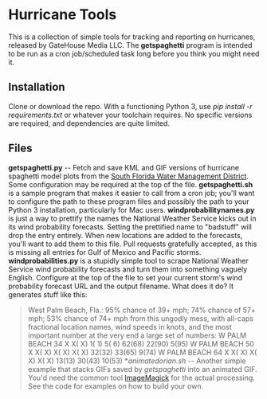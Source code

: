 # Hurricane Tools
This is a collection of simple tools for tracking and reporting on 
hurricanes, released by GateHouse Media LLC. The **getspaghetti** 
program is intended to be run as a cron job/scheduled task long before 
you think you might need it.
## Installation
Clone or download the repo. With a functioning Python 3, use *pip 
install -r requirements.txt* or whatever your toolchain requires. No 
specific versions are required, and dependencies are quite limited.
## Files
**getspaghetti.py** -- Fetch and save KML and GIF versions of hurricane 
spaghetti model plots from the [South Florida Water Management 
District](https://apps.sfwmd.gov/sfwmd/common/images/weather/plots.html). 
Some configuration may be required at the top of the file. 
**getspaghetti.sh** is a sample program that makes it easier to call 
from a cron job; you'll want to configure the path to these program 
files and possibly the path to your Python 3 installation, particularly 
for Mac users. **windprobabilitynames.py** is just a way to prettify the 
names the National Weather Service kicks out in its wind probability 
forecasts. Setting the prettified name to "badstuff" will drop the entry 
entirely. When new locations are added to the forecasts, you'll want to 
add them to this file. Pull requests gratefully accepted, as this is 
missing all entries for Gulf of Mexico and Pacific storms. 
**windprobabilities.py** is a stupidly simple tool to scrape National 
Weather Service wind probability forecasts and turn them into something 
vaguely English. Configure at the top of the file to set your current 
storm's wind probability forecast URL and the output filename. What does 
it do? It generates stuff like this:
> West Palm Beach, Fla.: 95% chance of 39+ mph; 74% chance of 57+ mph; 
> 53% chance of 74+ mph
from this ungodly mess, with all-caps fractional location names, wind 
speeds in knots, and the most important number at the very end a large 
set of numbers:
> W PALM BEACH 34 X X( X) 1( 1) 5( 6) 62(68) 22(90) 5(95) W PALM BEACH 
> 50 X X( X) X( X) X( X) 32(32) 33(65) 9(74) W PALM BEACH 64 X X( X) X( 
> X) X( X) 13(13) 30(43) 10(53)
**animatedorian.sh* -- Another simple example that stacks GIFs saved by *getspaghetti* into an animated GIF. You'd need the common tool [ImageMagick](https://imagemagick.org/) for the actual processing. See the code for examples on how to build your own.
